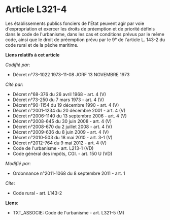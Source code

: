 # Article L321-4

Les établissements publics fonciers de l'Etat peuvent agir par voie d'expropriation et exercer les droits de préemption et de
priorité définis dans le code de l'urbanisme, dans les cas et conditions prévus par le même code, ainsi que le droit de
préemption prévu par le 9° de l'article L. 143-2 du code rural et de la pêche maritime.

**Liens relatifs à cet article**

_Codifié par_:

  - Décret n°73-1022 1973-11-08 JORF 13 NOVEMBRE 1973

_Cité par_:

  - Décret n°68-376 du 26 avril 1968 - art. 4 (V)
  - Décret n°73-250 du 7 mars 1973 - art. 4 (V)
  - Décret n°90-1154 du 19 décembre 1990 - art. 4 (V)
  - Décret n°2001-1234 du 20 décembre 2001 - art. 4 (V)
  - Décret n°2006-1140 du 13 septembre 2006 - art. 4 (V)
  - Décret n°2008-645 du 30 juin 2008 - art. 4 (V)
  - Décret n°2008-670 du 2 juillet 2008 - art. 4 (V)
  - Décret n°2009-636 du 8 juin 2009 - art. 4 (V)
  - Décret n°2010-503 du 18 mai 2010 - art. 3-1 (V)
  - Décret n°2012-764 du 9 mai 2012 - art. 4 (V)
  - Code de l'urbanisme - art. L213-1 (VD)
  - Code général des impôts, CGI. - art. 150 U (VD)

_Modifié par_:

  - Ordonnance n°2011-1068 du 8 septembre 2011 - art. 1

_Cite_:

  - Code rural - art. L143-2

**Liens**:

  - TXT_ASSOCIE: Code de l'urbanisme - art. L321-5 (M)
